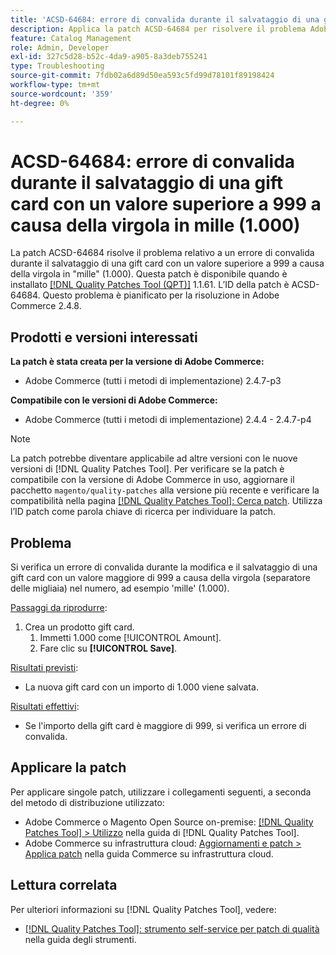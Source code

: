 ```yaml
---
title: 'ACSD-64684: errore di convalida durante il salvataggio di una gift card con un valore superiore a 999 a causa della virgola in mille (1.000)'
description: Applica la patch ACSD-64684 per risolvere il problema Adobe Commerce, se si verifica un errore di convalida durante il salvataggio di una gift card con valore superiore a 999 a causa della virgola in "mille" (1.000).
feature: Catalog Management
role: Admin, Developer
exl-id: 327c5d28-b52c-4da9-a905-8a3deb755241
type: Troubleshooting
source-git-commit: 7fdb02a6d89d50ea593c5fd99d78101f89198424
workflow-type: tm+mt
source-wordcount: '359'
ht-degree: 0%

---
```


# ACSD-64684: errore di convalida durante il salvataggio di una gift card con un valore superiore a 999 a causa della virgola in mille (1.000)

La patch ACSD-64684 risolve il problema relativo a un errore di convalida durante il salvataggio di una gift card con un valore superiore a 999 a causa della virgola in &quot;mille&quot; (1.000). Questa patch è disponibile quando è installato [[!DNL Quality Patches Tool (QPT)]](/help/tools/quality-patches-tool/quality-patches-tool-to-self-serve-quality-patches.md) 1.1.61. L’ID della patch è ACSD-64684. Questo problema è pianificato per la risoluzione in Adobe Commerce 2.4.8.

## Prodotti e versioni interessati

**La patch è stata creata per la versione di Adobe Commerce:**

* Adobe Commerce (tutti i metodi di implementazione) 2.4.7-p3

**Compatibile con le versioni di Adobe Commerce:**

* Adobe Commerce (tutti i metodi di implementazione) 2.4.4 - 2.4.7-p4

>[!NOTE]
>
>La patch potrebbe diventare applicabile ad altre versioni con le nuove versioni di [!DNL Quality Patches Tool]. Per verificare se la patch è compatibile con la versione di Adobe Commerce in uso, aggiornare il pacchetto `magento/quality-patches` alla versione più recente e verificare la compatibilità nella pagina [[!DNL Quality Patches Tool]: Cerca patch](https://experienceleague.adobe.com/tools/commerce-quality-patches/index.html?lang=it). Utilizza l’ID patch come parola chiave di ricerca per individuare la patch.

## Problema

Si verifica un errore di convalida durante la modifica e il salvataggio di una gift card con un valore maggiore di 999 a causa della virgola (separatore delle migliaia) nel numero, ad esempio &#39;mille&#39; (1.000).

<u>Passaggi da riprodurre</u>:

1. Crea un prodotto gift card.
   1. Immetti 1.000 come [!UICONTROL Amount].
   1. Fare clic su **[!UICONTROL Save]**.

<u>Risultati previsti</u>:

* La nuova gift card con un importo di 1.000 viene salvata.

<u>Risultati effettivi</u>:

* Se l&#39;importo della gift card è maggiore di 999, si verifica un errore di convalida.

## Applicare la patch

Per applicare singole patch, utilizzare i collegamenti seguenti, a seconda del metodo di distribuzione utilizzato:

* Adobe Commerce o Magento Open Source on-premise: [[!DNL Quality Patches Tool] > Utilizzo](/help/tools/quality-patches-tool/usage.md) nella guida di [!DNL Quality Patches Tool].
* Adobe Commerce su infrastruttura cloud: [Aggiornamenti e patch > Applica patch](https://experienceleague.adobe.com/docs/commerce-cloud-service/user-guide/develop/upgrade/apply-patches.html?lang=it) nella guida Commerce su infrastruttura cloud.

## Lettura correlata

Per ulteriori informazioni su [!DNL Quality Patches Tool], vedere:

* [[!DNL Quality Patches Tool]: strumento self-service per patch di qualità](/help/tools/quality-patches-tool/quality-patches-tool-to-self-serve-quality-patches.md) nella guida degli strumenti.

